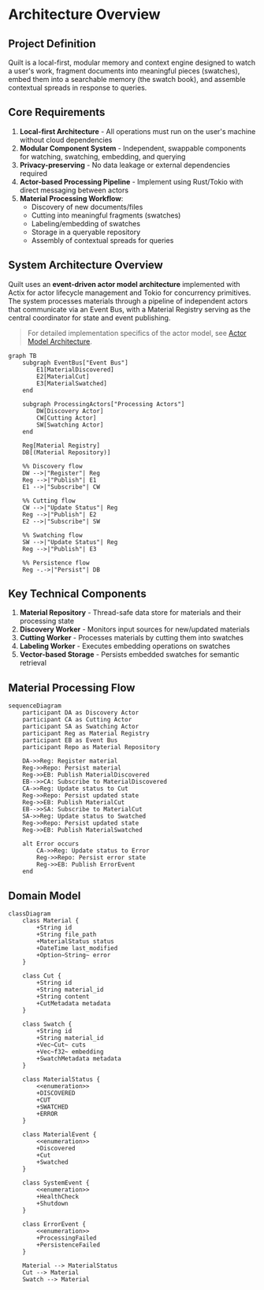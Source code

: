 # Architecture Overview

## Project Definition

Quilt is a local-first, modular memory and context engine designed to watch a user's work, fragment documents into meaningful pieces (swatches), embed them into a searchable memory (the swatch book), and assemble contextual spreads in response to queries.

## Core Requirements

1. **Local-first Architecture** - All operations must run on the user's machine without cloud dependencies
2. **Modular Component System** - Independent, swappable components for watching, swatching, embedding, and querying
3. **Privacy-preserving** - No data leakage or external dependencies required
4. **Actor-based Processing Pipeline** - Implement using Rust/Tokio with direct messaging between actors
5. **Material Processing Workflow**:
   - Discovery of new documents/files
   - Cutting into meaningful fragments (swatches)
   - Labeling/embedding of swatches
   - Storage in a queryable repository
   - Assembly of contextual spreads for queries

## System Architecture Overview

Quilt uses an **event-driven actor model architecture** implemented with Actix for actor lifecycle management and Tokio for concurrency primitives. The system processes materials through a pipeline of independent actors that communicate via an Event Bus, with a Material Registry serving as the central coordinator for state and event publishing.

> For detailed implementation specifics of the actor model, see [Actor Model Architecture](actor-model-architecture.md).

```mermaid
graph TB
    subgraph EventBus["Event Bus"]
        E1[MaterialDiscovered]
        E2[MaterialCut]
        E3[MaterialSwatched]
    end

    subgraph ProcessingActors["Processing Actors"]
        DW[Discovery Actor]
        CW[Cutting Actor]
        SW[Swatching Actor]
    end

    Reg[Material Registry]
    DB[(Material Repository)]

    %% Discovery flow
    DW -->|"Register"| Reg
    Reg -->|"Publish"| E1
    E1 -->|"Subscribe"| CW

    %% Cutting flow
    CW -->|"Update Status"| Reg
    Reg -->|"Publish"| E2
    E2 -->|"Subscribe"| SW

    %% Swatching flow
    SW -->|"Update Status"| Reg
    Reg -->|"Publish"| E3

    %% Persistence flow
    Reg -.->|"Persist"| DB
```

## Key Technical Components

1. **Material Repository** - Thread-safe data store for materials and their processing state
2. **Discovery Worker** - Monitors input sources for new/updated materials
3. **Cutting Worker** - Processes materials by cutting them into swatches
4. **Labeling Worker** - Executes embedding operations on swatches
5. **Vector-based Storage** - Persists embedded swatches for semantic retrieval

## Material Processing Flow

```mermaid
sequenceDiagram
    participant DA as Discovery Actor
    participant CA as Cutting Actor
    participant SA as Swatching Actor
    participant Reg as Material Registry
    participant EB as Event Bus
    participant Repo as Material Repository

    DA->>Reg: Register material
    Reg->>Repo: Persist material
    Reg->>EB: Publish MaterialDiscovered
    EB-->>CA: Subscribe to MaterialDiscovered
    CA->>Reg: Update status to Cut
    Reg->>Repo: Persist updated state
    Reg->>EB: Publish MaterialCut
    EB-->>SA: Subscribe to MaterialCut
    SA->>Reg: Update status to Swatched
    Reg->>Repo: Persist updated state
    Reg->>EB: Publish MaterialSwatched

    alt Error occurs
        CA->>Reg: Update status to Error
        Reg->>Repo: Persist error state
        Reg->>EB: Publish ErrorEvent
    end
```

## Domain Model

```mermaid
classDiagram
    class Material {
        +String id
        +String file_path
        +MaterialStatus status
        +DateTime last_modified
        +Option~String~ error
    }

    class Cut {
        +String id
        +String material_id
        +String content
        +CutMetadata metadata
    }

    class Swatch {
        +String id
        +String material_id
        +Vec~Cut~ cuts
        +Vec~f32~ embedding
        +SwatchMetadata metadata
    }

    class MaterialStatus {
        <<enumeration>>
        +DISCOVERED
        +CUT
        +SWATCHED
        +ERROR
    }

    class MaterialEvent {
        <<enumeration>>
        +Discovered
        +Cut
        +Swatched
    }

    class SystemEvent {
        <<enumeration>>
        +HealthCheck
        +Shutdown
    }

    class ErrorEvent {
        <<enumeration>>
        +ProcessingFailed
        +PersistenceFailed
    }

    Material --> MaterialStatus
    Cut --> Material
    Swatch --> Material
```

